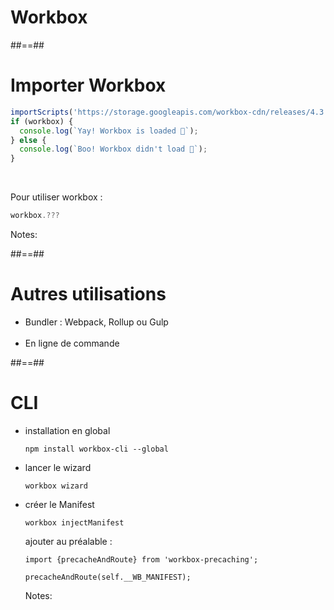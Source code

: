 <!-- .slide: class="transition" data-background="#fb8c00" -->

# Workbox

##==##

<!-- .slide: class="with-code" data-background="#fb8c00" -->

# Importer Workbox

<!-- .element: style="color:white" -->

```javascript
importScripts('https://storage.googleapis.com/workbox-cdn/releases/4.3.1/workbox-sw.js');
if (workbox) {
  console.log(`Yay! Workbox is loaded 🎉`);
} else {
  console.log(`Boo! Workbox didn't load 😬`);
}
```

<!-- .element: class="big-code" -->

<br />

Pour utiliser workbox :

<!-- .element: style="color:white" -->

```javascript
workbox.???
```

<!-- .element: class="big-code" -->

Notes:

##==##

# Autres utilisations

- Bundler : Webpack, Rollup ou Gulp
  <br /><br />
- En ligne de commande

##==##

# CLI

- installation en global

  ```
  npm install workbox-cli --global
  ```

  <!-- .element: class="big-code" -->

- lancer le wizard
  ```
  workbox wizard
  ```
  <!-- .element: class="big-code" -->
- créer le Manifest

  ```
  workbox injectManifest
  ```

    <!-- .element: class="big-code" -->

  ajouter au préalable :

  ```
  import {precacheAndRoute} from 'workbox-precaching';

  precacheAndRoute(self.__WB_MANIFEST);
  ```

    <!-- .element: class="big-code" -->

  Notes:
